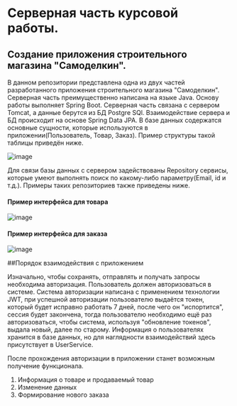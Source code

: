 # Серверная часть курсовой работы.
## Создание приложения строительного магазина "Самоделкин".

В данном репозитории представлена одна из двух частей разработанного приложения строительного магазина "Самоделкин". Серверная часть преимущественно написана на языке Java. Основу работы выполняет Spring Boot.
Серверная часть связана с сервером Tomcat, а данные берутся из БД Postgre SQl. Взаимодействие сервера и БД происходит на основе
Spring Data JPA. В базе данных содержатся основные сущности, которые используются в приложении(Пользователь, Товар, Заказ).
Пример структуры такой таблицы приведён ниже.

![image](https://user-images.githubusercontent.com/83280920/168467865-cf14b59e-1482-4e68-8ccd-1157b3c7b894.png)

Для связи базы данных c сервером задействованы Repository сервисы, которые умеют выполнять поиск по 
какому-либо параметру(Email, id и т.д.). Примеры таких репозиториев также приведены ниже.

#### Пример интерфейса для товара
![image](https://user-images.githubusercontent.com/83280920/168467875-0a01f312-8465-4884-a890-c14bdfd830a6.png)
#### Пример интерфейса для заказа
![image](https://user-images.githubusercontent.com/83280920/168467881-edc5c6be-ddcf-4e90-b3f9-e29a5a557076.png)

##Порядок взаимодействия c приложением

Изначально, чтобы сохранять, отправлять и получать запросы необходима авторизация. Пользователь
должен авторизоваться в системе. Система авторизации написана с применением технологии JWT, при
успешной авторизации пользователю выдаётся токен, который будет исправно работать 7 дней, после
чего он "испортится", сессия будет закончена, тогда пользователю необходимо ещё раз авторизоваться,
чтобы система, используя "обновление токенов", выдала новый, далее по старому. Информация о пользователях
хранится в базе данных, но для наглядности взаимодействий здесь присутствует в UserService.

После прохождения авторизации в приложении станет возможным получение функционала.
1) Информация о товаре и продаваемый товар
2) Изменение данных
3) Формирование нового заказа

